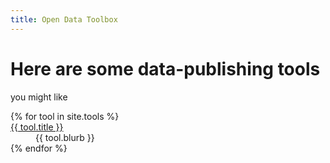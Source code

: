 ```yaml
---
title: Open Data Toolbox
---
```


# Here are some data-publishing tools

you might like

<dl>
  {% for tool in site.tools %}
    <dt class="nav-item">
      <a class="nav-link" href="{{ tool.url }}">{{ tool.title }}</a>
    </dt>
    <dd>
      {{ tool.blurb }}
    </dd>
  {% endfor %}
</dl>
